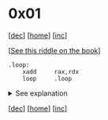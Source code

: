 # 0x01

[[dec](../0x00/)] [[home](../README.md)] [[inc](../0x02/)]

[[See this riddle on the book](https://www.xorpd.net/pages/xchg_rax/snip_01.html)]

```
.loop:
    xadd     rax,rdx
    loop     .loop
```

<details>
<summary>See explanation</summary>

## Fibonacci

This is probably the smallest implementation of a
[Fibonacci number](https://en.wikipedia.org/wiki/Fibonacci_number) generator,
as long as the two registers are set to 0 and 1 (doesn't matter which one), and you
have set `ecx` to the index of the desired Fibonacci number.

In other words, if you want the 7th Fibonacci number, `mov ecx,7` before the loop.

The result will be in `rax`.

### Why?

[`XADD`](https://c9x.me/x86/html/file_module_x86_id_327.html) swaps and adds
the two operands into the destination operand. In other words, the sum of `rax`
and `rdx` is written to `rax`.

Then [`LOOP`](https://c9x.me/x86/html/file_module_x86_id_161.html) makes sure
that this is done until `ecx` reaches 0 (it is decremented at every iteration).

When the loop ends (i,e. when `ecx` is 0), the i-th Fibonacci number will be in
the destination operand `rax`.

</details>

[[dec](../0x00/)] [[home](../README.md)] [[inc](../0x02/)]
